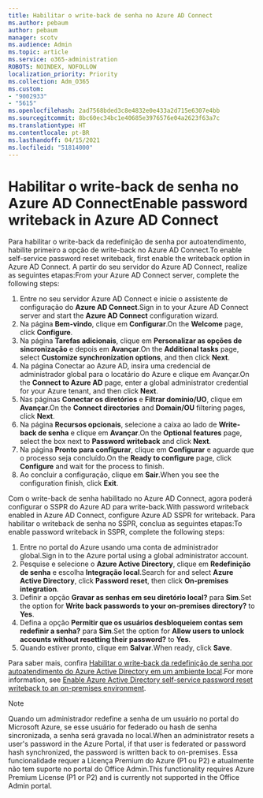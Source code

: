 ```yaml
---
title: Habilitar o write-back de senha no Azure AD Connect
ms.author: pebaum
author: pebaum
manager: scotv
ms.audience: Admin
ms.topic: article
ms.service: o365-administration
ROBOTS: NOINDEX, NOFOLLOW
localization_priority: Priority
ms.collection: Adm_O365
ms.custom:
- "9002933"
- "5615"
ms.openlocfilehash: 2ad7568bded3c8e4832e0e433a2d715e6307e4bb
ms.sourcegitcommit: 8bc60ec34bc1e40685e3976576e04a2623f63a7c
ms.translationtype: HT
ms.contentlocale: pt-BR
ms.lasthandoff: 04/15/2021
ms.locfileid: "51814000"
---
```

# <a name="enable-password-writeback-in-azure-ad-connect"></a><span data-ttu-id="cb348-102">Habilitar o write-back de senha no Azure AD Connect</span><span class="sxs-lookup"><span data-stu-id="cb348-102">Enable password writeback in Azure AD Connect</span></span>

<span data-ttu-id="cb348-103">Para habilitar o write-back da redefinição de senha por autoatendimento, habilite primeiro a opção de write-back no Azure AD Connect.</span><span class="sxs-lookup"><span data-stu-id="cb348-103">To enable self-service password reset writeback, first enable the writeback option in Azure AD Connect.</span></span> <span data-ttu-id="cb348-104">A partir do seu servidor do Azure AD Connect, realize as seguintes etapas:</span><span class="sxs-lookup"><span data-stu-id="cb348-104">From your Azure AD Connect server, complete the following steps:</span></span>

1. <span data-ttu-id="cb348-105">Entre no seu servidor Azure AD Connect e inicie o assistente de configuração do **Azure AD Connect**.</span><span class="sxs-lookup"><span data-stu-id="cb348-105">Sign in to your Azure AD Connect server and start the **Azure AD Connect** configuration wizard.</span></span>
2. <span data-ttu-id="cb348-106">Na página **Bem-vindo**, clique em **Configurar**.</span><span class="sxs-lookup"><span data-stu-id="cb348-106">On the **Welcome** page, click **Configure**.</span></span>
3. <span data-ttu-id="cb348-107">Na página **Tarefas adicionais**, clique em **Personalizar as opções de sincronização** e depois em **Avançar**.</span><span class="sxs-lookup"><span data-stu-id="cb348-107">On the **Additional tasks** page, select **Customize synchronization options**, and then click **Next**.</span></span>
4. <span data-ttu-id="cb348-108">Na página Conectar ao Azure AD, insira uma credencial de administrador global para o locatário do Azure e clique em Avançar.</span><span class="sxs-lookup"><span data-stu-id="cb348-108">On the **Connect to Azure AD** page, enter a global administrator credential for your Azure tenant, and then click **Next**.</span></span>
5. <span data-ttu-id="cb348-109">Nas páginas **Conectar os diretórios** e **Filtrar domínio/UO**, clique em **Avançar**.</span><span class="sxs-lookup"><span data-stu-id="cb348-109">On the **Connect directories** and **Domain/OU** filtering pages, click **Next**.</span></span>
6. <span data-ttu-id="cb348-110">Na página **Recursos opcionais**, selecione a caixa ao lado de **Write-back de senha** e clique em **Avançar**.</span><span class="sxs-lookup"><span data-stu-id="cb348-110">On the **Optional features** page, select the box next to **Password writeback** and click **Next**.</span></span>
7. <span data-ttu-id="cb348-111">Na página **Pronto para configurar**, clique em **Configurar** e aguarde que o processo seja concluído.</span><span class="sxs-lookup"><span data-stu-id="cb348-111">On the **Ready to configure** page, click **Configure** and wait for the process to finish.</span></span>
8. <span data-ttu-id="cb348-112">Ao concluir a configuração, clique em **Sair**.</span><span class="sxs-lookup"><span data-stu-id="cb348-112">When you see the configuration finish, click **Exit**.</span></span>

<span data-ttu-id="cb348-113">Com o write-back de senha habilitado no Azure AD Connect, agora poderá configurar o SSPR do Azure AD para write-back.</span><span class="sxs-lookup"><span data-stu-id="cb348-113">With password writeback enabled in Azure AD Connect, configure Azure AD SSPR for writeback.</span></span>  <span data-ttu-id="cb348-114">Para habilitar o writeback de senha no SSPR, conclua as seguintes etapas:</span><span class="sxs-lookup"><span data-stu-id="cb348-114">To enable password writeback in SSPR, complete the following steps:</span></span>

1. <span data-ttu-id="cb348-115">Entre no portal do Azure usando uma conta de administrador global.</span><span class="sxs-lookup"><span data-stu-id="cb348-115">Sign in to the Azure portal using a global administrator account.</span></span>
2. <span data-ttu-id="cb348-116">Pesquise e selecione o **Azure Active Directory**, clique em **Redefinição de senha** e escolha **Integração local**.</span><span class="sxs-lookup"><span data-stu-id="cb348-116">Search for and select **Azure Active Directory**, click **Password reset**, then click **On-premises integration**.</span></span>
3. <span data-ttu-id="cb348-117">Definir a opção **Gravar as senhas em seu diretório local?** para **Sim**.</span><span class="sxs-lookup"><span data-stu-id="cb348-117">Set the option for **Write back passwords to your on-premises directory?** to **Yes**.</span></span>
4. <span data-ttu-id="cb348-118">Defina a opção **Permitir que os usuários desbloqueiem contas sem redefinir a senha?** para **Sim**.</span><span class="sxs-lookup"><span data-stu-id="cb348-118">Set the option for **Allow users to unlock accounts without resetting their password?** to **Yes**.</span></span>
5. <span data-ttu-id="cb348-119">Quando estiver pronto, clique em **Salvar**.</span><span class="sxs-lookup"><span data-stu-id="cb348-119">When ready, click **Save**.</span></span>

<span data-ttu-id="cb348-120">Para saber mais, confira [Habilitar o write-back da redefinição de senha por autoatendimento do Azure Active Directory em um ambiente local](https://docs.microsoft.com/azure/active-directory/authentication/tutorial-enable-sspr-writeback).</span><span class="sxs-lookup"><span data-stu-id="cb348-120">For more information, see [Enable Azure Active Directory self-service password reset writeback to an on-premises environment](https://docs.microsoft.com/azure/active-directory/authentication/tutorial-enable-sspr-writeback).</span></span>

> [!NOTE]
>  <span data-ttu-id="cb348-121">Quando um administrador redefine a senha de um usuário no portal do Microsoft Azure, se esse usuário for federado ou hash de senha sincronizada, a senha será gravada no local.</span><span class="sxs-lookup"><span data-stu-id="cb348-121">When an administrator resets a user's password in the Azure Portal, if that user is federated or password hash synchronized, the password is written back to on-premises.</span></span> <span data-ttu-id="cb348-122">Essa funcionalidade requer a Licença Premium do Azure (P1 ou P2) e atualmente não tem suporte no portal do Office Admin.</span><span class="sxs-lookup"><span data-stu-id="cb348-122">This functionality requires Azure Premium License (P1 or P2) and is currently not supported in the Office Admin portal.</span></span>
